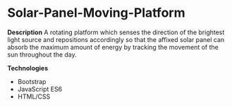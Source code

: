 # Solar-Panel-Moving-Platform

**Description** 
A rotating platform which senses the direction of the brightest light source and repositions accordingly so that the affixed solar panel can absorb the maximum amount of energy by tracking the movement of the sun throughout the day.

**Technologies** 
- Bootstrap
- JavaScript ES6
- HTML/CSS
